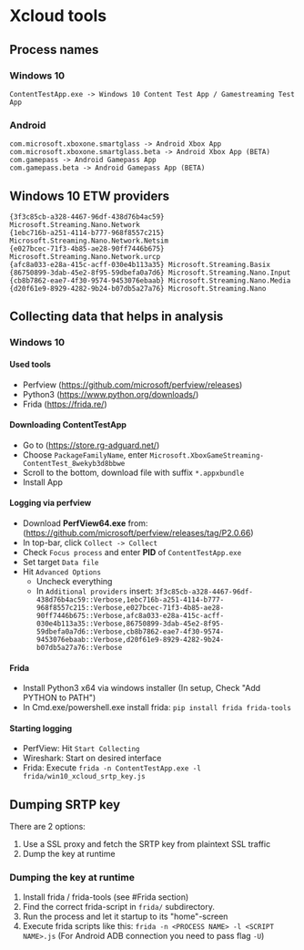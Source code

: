 # Xcloud tools

## Process names

### Windows 10

```
ContentTestApp.exe -> Windows 10 Content Test App / Gamestreaming Test App
```

### Android

```
com.microsoft.xboxone.smartglass -> Android Xbox App
com.microsoft.xboxone.smartglass.beta -> Android Xbox App (BETA)
com.gamepass -> Android Gamepass App
com.gamepass.beta -> Android Gamepass App (BETA)
```

## Windows 10 ETW providers

```
{3f3c85cb-a328-4467-96df-438d76b4ac59} Microsoft.Streaming.Nano.Network
{1ebc716b-a251-4114-b777-968f8557c215} Microsoft.Streaming.Nano.Network.Netsim
{e027bcec-71f3-4b85-ae28-90ff7446b675} Microsoft.Streaming.Nano.Network.urcp
{afc8a033-e28a-415c-acff-030e4b113a35} Microsoft.Streaming.Basix
{86750899-3dab-45e2-8f95-59dbefa0a7d6} Microsoft.Streaming.Nano.Input
{cb8b7862-eae7-4f30-9574-9453076ebaab} Microsoft.Streaming.Nano.Media
{d20f61e9-8929-4282-9b24-b07db5a27a76} Microsoft.Streaming.Nano
```

## Collecting data that helps in analysis

### Windows 10
#### Used tools

- Perfview (https://github.com/microsoft/perfview/releases)
- Python3 (https://www.python.org/downloads/)
- Frida (https://frida.re/)

#### Downloading ContentTestApp

- Go to (https://store.rg-adguard.net/)
- Choose `PackageFamilyName`, enter `Microsoft.XboxGameStreaming-ContentTest_8wekyb3d8bbwe`
- Scroll to the bottom, download file with suffix `*.appxbundle`
- Install App

#### Logging via perfview

- Download **PerfView64.exe** from: (https://github.com/microsoft/perfview/releases/tag/P2.0.66)
- In top-bar, click `Collect -> Collect`
- Check `Focus process` and enter **PID** of `ContentTestApp.exe`
- Set target `Data file`
- Hit `Advanced Options`
    - Uncheck everything
    - In `Additional providers` insert: `3f3c85cb-a328-4467-96df-438d76b4ac59::Verbose,1ebc716b-a251-4114-b777-968f8557c215::Verbose,e027bcec-71f3-4b85-ae28-90ff7446b675::Verbose,afc8a033-e28a-415c-acff-030e4b113a35::Verbose,86750899-3dab-45e2-8f95-59dbefa0a7d6::Verbose,cb8b7862-eae7-4f30-9574-9453076ebaab::Verbose,d20f61e9-8929-4282-9b24-b07db5a27a76::Verbose`

#### Frida

- Install Python3 x64 via windows installer (In setup, Check "Add PYTHON to PATH")
- In Cmd.exe/powershell.exe install frida: `pip install frida frida-tools`

#### Starting logging
- PerfView: Hit `Start Collecting`
- Wireshark: Start on desired interface
- Frida: Execute `frida -n ContentTestApp.exe -l frida/win10_xcloud_srtp_key.js`

## Dumping SRTP key

There are 2 options:

1. Use a SSL proxy and fetch the SRTP key from plaintext SSL traffic
2. Dump the key at runtime

### Dumping the key at runtime

1. Install frida / frida-tools (see #Frida section)
2. Find the correct frida-script in `frida/` subdirectory.
3. Run the process and let it startup to its "home"-screen
4. Execute frida scripts like this: `frida -n <PROCESS NAME> -l <SCRIPT NAME>.js` (For Android ADB connection you need to pass flag `-U`)

